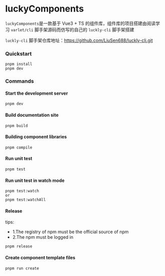 # luckyComponents

`luckyComponents`是一款基于 Vue3 + TS 的组件库，组件库的项目搭建由阅读学习 `varlet/cli` 脚手架源码而仿写的自己的 `luckly-cli` 脚手架搭建

`luckly-cli` 脚手架仓库地址：https://github.com/LiuSen688/luckly-cli.git

### Quickstart

```shell
pnpm install
pnpm dev
```

### Commands

#### Start the development server

```shell
pnpm dev
```

#### Build documentation site

```shell
pnpm build
```

#### Building component libraries

```shell
pnpm compile
```

#### Run unit test

```shell
pnpm test
```

#### Run unit test in watch mode

```shell
pnpm test:watch 
or
pnpm test:watchAll 
```

#### Release

tips: 
- 1.The registry of npm must be the official source of npm
- 2.The npm must be logged in

```shell
pnpm release
```

#### Create component template files

```shell
pnpm run create
```

